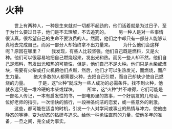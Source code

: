 # 火种
　　世上有两种人，一种是生来就对一切都不起劲的，他们活着就是为过日子，至于为什么要过日子，他们是不去理解，不去追究的。 
　　另一种人是对一些事情很认真，很希望自己的生命不要浪费的人。然而，他们之中却只有一部分人能够认真地去完成自己，而另一部分人却始终拿不出力量来。 
　　为什么他们会这样呢？原因在哪里？ 
　　我发现，有些人比较坚强。他们自己既是燃料，又是火种。他们可以很容易地把自己燃烧起来，发出光和热。而另一些人却不然，他们自己是燃料，有发出光和热的可能性，但是，他们自己不是火种。他们只是木柴或煤块，需要有火柴或打火机把他们点燃，然后，他们才可以生热发光，而燃烧，而产生力量。 
　　绝大多数的人都需要火种，去把自己引燃，而自己却缺少使自己燃烧的力量。 
　　于是，这“火种”就成为一些人成功的必需条件。找不到火种，他就永远只是一堆冷硬的木柴或煤块。 
　　所幸，这“火种”并不难得，它们可能是一部名人传记，一本有启发性的书，一部电影里的故事，一个好朋友的几句话，一位好老师的指引，一次愉快的旅行，一段神圣纯洁的恋爱，或一些意外的剌激。 
　　这些，都可能在适当的时机，引发一个人对学问或事业的热情与冲力，使他由静态的等待，变为动态的钻研与追求。给他一种勇往直前的力量，使他多年的准备，一旦之间，完全成为事实。
 
